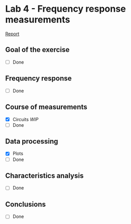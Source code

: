 # Lab 4 - Frequency response measurements

[Report](Latex/section3_lab4.pdf)
## Goal of the exercise
- [ ] Done
## Frequency response
- [ ] Done
## Course of measurements
- [x] Circuits *WIP*
- [ ] Done
## Data processing
- [x] Plots
- [ ] Done
## Characteristics analysis
- [ ] Done
## Conclusions
- [ ] Done